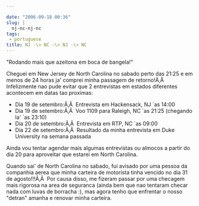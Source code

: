 ```yaml
---

date: "2006-09-18 00:36"
slug: |
  nj-nc-nj-nc
tags:
 - portuguese
title: NJ -\> NC -\> NJ -\> NC
---
```


\"Rodando mais que azeitona em boca de bangela!\"

Cheguei em New Jersey de North Carolina no sabado perto das 21:25 e em
menos de 24 horas ja' comprei minha passagem de retorno!Ã‚Â 
Infelizmente nao pude evitar que 2 entrevistas em estados diferentes
acontecem em datas tao proximas:

-   Dia 19 de setembro:Ã‚Â  Entrevista em Hackensack, NJ \`as 14:00
-   Dia 19 de setembro:Ã‚Â  Voo 1109 para Raleigh, NC \`as 21:25
    (chegando la' \`as 23:10)
-   Dia 20 de setembro:Ã‚Â  Entrevista em RTP, NC \`as 09:00
-   Dia 22 de setembro:Ã‚Â  Resultado da minha entrevista em Duke
    University na semana passada

Ainda vou tentar agendar mais algumas entrevistas ou almocos a partir do
dia 20 para aproveitar que estarei em North Carolina.

Quando sai' de North Carolina no sabado, fui avisado por uma pessoa da
companhia aerea que minha carteira de motorista tinha vencido no dia 31
de agosto!!!Ã‚Â  Por causa disso, me fizeram passar por uma checagem
mais rigorosa na area de seguranca (ainda bem que nao tentaram checar
nada com luvas de borracha :), mas agora tenho que enfrentar o nosso
"detran" amanha e renovar minha carteira.
